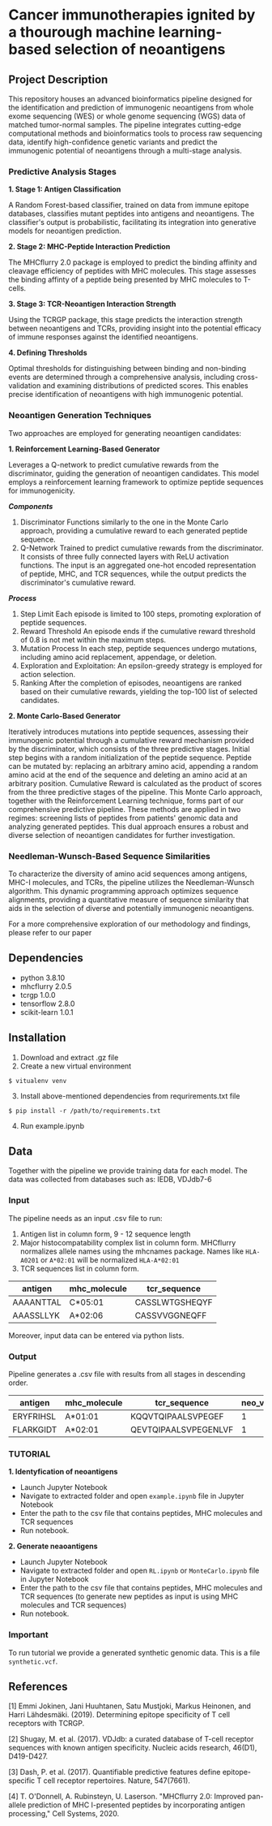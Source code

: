 # Cancer immunotherapies ignited by a thourough machine learning-based selection of neoantigens
## Project Description

This repository houses an advanced bioinformatics pipeline designed for the identification and prediction of immunogenic neoantigens from whole exome sequencing (WES) or whole genome sequencing (WGS) data of matched tumor-normal samples. 
The pipeline integrates cutting-edge computational methods and bioinformatics tools to process raw sequencing data, identify high-confidence genetic variants and predict the immunogenic potential of neoantigens through a multi-stage analysis.

### Predictive Analysis Stages ###

**1. Stage 1: Antigen Classification**

A Random Forest-based classifier, trained on data from immune epitope databases, classifies mutant peptides into antigens and neoantigens. 
The classifier's output is probabilistic, facilitating its integration into generative models for neoantigen prediction.


**2. Stage 2: MHC-Peptide Interaction Prediction**

The MHCflurry 2.0 package is employed to predict the binding affinity and cleavage efficiency of peptides with MHC molecules. 
This stage assesses the binding affinty of a peptide being presented by MHC molecules to T-cells.

**3. Stage 3: TCR-Neoantigen Interaction Strength**

Using the TCRGP package, this stage predicts the interaction strength between neoantigens and TCRs, providing insight into the potential efficacy of immune responses against the identified neoantigens.

**4. Defining Thresholds**

Optimal thresholds for distinguishing between binding and non-binding events are determined through a comprehensive analysis, including cross-validation and examining distributions of predicted scores. 
This enables precise identification of neoantigens with high immunogenic potential.

### Neoantigen Generation Techniques ###

Two approaches are employed for generating neoantigen candidates:

**1. Reinforcement Learning-Based Generator**

Leverages a Q-network to predict cumulative rewards from the discriminator, guiding the generation of neoantigen candidates. 
This model employs a reinforcement learning framework to optimize peptide sequences for immunogenicity.

***Components***

1. Discriminator
   Functions similarly to the one in the Monte Carlo approach, providing a cumulative reward to each generated peptide sequence.
2. Q-Network
   Trained to predict cumulative rewards from the discriminator.
   It consists of three fully connected layers with ReLU activation functions.
   The input is an aggregated one-hot encoded representation of peptide, MHC, and TCR sequences, while the output predicts the discriminator's cumulative reward.
   
***Process***

1. Step Limit
   Each episode is limited to 100 steps, promoting exploration of peptide sequences.
2. Reward Threshold
   An episode ends if the cumulative reward threshold of 0.8 is not met within the maximum steps.
3. Mutation Process
   In each step, peptide sequences undergo mutations, including amino acid replacement, appendage, or deletion.
4. Exploration and Exploitation:
   An epsilon-greedy strategy is employed for action selection.
5. Ranking
   After the completion of episodes, neoantigens are ranked based on their cumulative rewards, yielding the top-100 list of selected candidates.

**2. Monte Carlo-Based Generator**

Iteratively introduces mutations into peptide sequences, assessing their immunogenic potential through a cumulative reward mechanism provided by the discriminator, which consists of the three predictive stages.
Initial step begins with a random initialization of the peptide sequence. Peptide can be mutated by: replacing an arbitrary amino acid, appending a random amino acid at the end of the sequence and deleting an amino acid at an arbitrary position.
Cumulative Reward is calculated as the product of scores from the three predictive stages of the pipeline. 
This Monte Carlo approach, together with the Reinforcement Learning technique, forms part of our comprehensive predictive pipeline. 
These methods are applied in two regimes: screening lists of peptides from patients' genomic data and analyzing generated peptides. 
This dual approach ensures a robust and diverse selection of neoantigen candidates for further investigation.

### Needleman-Wunsch-Based Sequence Similarities ###

To characterize the diversity of amino acid sequences among antigens, MHC-I molecules, and TCRs, the pipeline utilizes the Needleman-Wunsch algorithm. 
This dynamic programming approach optimizes sequence alignments, providing a quantitative measure of sequence similarity that aids in the selection of diverse and potentially immunogenic neoantigens.

For a more comprehensive exploration of our methodology and findings, please refer to our paper
   
## Dependencies
* python 3.8.10
* mhcflurry 2.0.5
* tcrgp 1.0.0
* tensorflow 2.8.0
* scikit-learn 1.0.1

## Installation 
1. Download and extract .gz file
2. Create a new virtual environment

`$ vitualenv venv`

3. Install above-mentioned dependencies from requrirements.txt file

 `$ pip install -r /path/to/requirements.txt`

4. Run example.ipynb

## Data
Together with the pipeline we provide training data for each model. The data was collected from databases such as: IEDB, VDJdb7-6

### Input
The pipeline needs as an input .csv file to run:

1. Antigen list in column form,  9 - 12 sequence length
2. Major histocompatability complex list in column form. MHCflurry normalizes allele names using the mhcnames package. Names like `HLA-A0201` or `A*02:01` will be normalized `HLA-A*02:01`
3. TCR sequences list in column form. 


| antigen     |  mhc_molecule    |  tcr_sequence | 
| ----------- |  ----------- | ----------- |
| AAAANTTAL   |  C*05:01   | CASSLWTGSHEQYF |
| AAASSLLYK   |  A*02:06   | CASSVVGGNEQFF |

Moreover, input data can be entered via python lists.

### Output
Pipeline generates a .csv file with results from all stages in descending order. 

|antigen|mhc_molecule|tcr_sequence|neo_vs_anti|mhc_presentation_score|tcr_probability|
|-------|------------|------------|-----------|----------------------|---------------|
|ERYFRIHSL|A*01:01|KQQVTQIPAALSVPEGEF|1|0.9846125|0.9123411|
|FLARKGIDT|A*02:01|QEVTQIPAALSVPEGENLVF|1|0.8462521|0.8241231|

### TUTORIAL
**1. Identyfication of neoantigens**
- Launch Jupyter Notebook
- Navigate to extracted folder and open `example.ipynb` file in Jupyter Notebook
- Enter the path to the csv file that contains peptides, MHC molecules and TCR sequences
- Run notebook.

**2. Generate neaoantigens**
- Launch Jupyter Notebook
- Navigate to extracted folder and open `RL.ipynb` or `MonteCarlo.ipynb` file in Jupyter Notebook
- Enter the path to the csv file that contains peptides, MHC molecules and TCR sequences (to generate new peptides as input is using MHC molecules and TCR sequences)
- Run notebook.

### Important ###
To run tutorial we provide a generated synthetic genomic data. This is a file `synthetic.vcf`. 
## References

[1] Emmi Jokinen, Jani Huuhtanen, Satu Mustjoki, Markus Heinonen, and Harri Lähdesmäki. (2019). Determining epitope specificity of T cell receptors with TCRGP.

[2] Shugay, M. et al. (2017). VDJdb: a curated database of T-cell receptor sequences with known antigen specificity. Nucleic acids research, 46(D1), D419-D427.

[3] Dash, P. et al. (2017). Quantifiable predictive features define epitope-specific T cell receptor repertoires. Nature, 547(7661).

[4] T. O'Donnell, A. Rubinsteyn, U. Laserson. "MHCflurry 2.0: Improved pan-allele prediction of MHC I-presented peptides by incorporating antigen processing," Cell Systems, 2020. 
